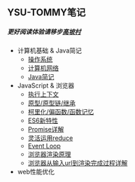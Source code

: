 ## YSU-TOMMY笔记
##### 更好阅读体验请移步[高坡村](https://ysutommy.github.io/docspage)
- 计算机基础 & Java简记
  - [操作系统](docs/a-1-操作系统.md)
  - [计算机网络](docs/a-2-计算机网络.md)
  - [Java简记](docs/a-3-Java简记.md)
- JavaScript & 浏览器
  - [执行上下文](docs/c-1-执行上下文.md)
  - [原型/原型链/继承](docs/c-2-原型-原型链-继承.md)
  - [柯里化/偏函数/函数记忆](docs/c-4-柯里化-偏函数-函数记忆.md)
  - [ES6新特性](docs/c-5-ES6新特性.md)
  - [Promise详解](docs/c-6-Promise详解.md)
  - [灵活运用reduce](docs/c-7-灵活运用reduce.md)
  - [Event Loop](docs/c-4-EventLoop.md)
  - [浏览器渲染原理](docs/c-2-浏览器渲染原理.md)
  - [浏览器从输入url到渲染完成过程详解](docs/c-4-浏览器从输入url到渲染完成过程详解.md)
- web性能优化
